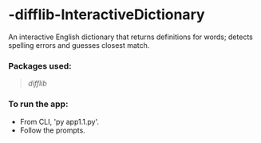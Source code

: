 # -difflib-InteractiveDictionary

An interactive English dictionary that returns definitions for words; detects spelling errors and guesses closest match.

### Packages used:
> *difflib*

### To run the app: 
* From CLI, 'py app1.1.py'.
* Follow the prompts.
